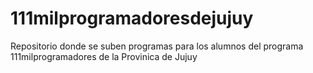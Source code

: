 # 111milprogramadoresdejujuy
Repositorio donde se suben programas para los alumnos del programa 111milprogramadores de la Provinica de Jujuy
